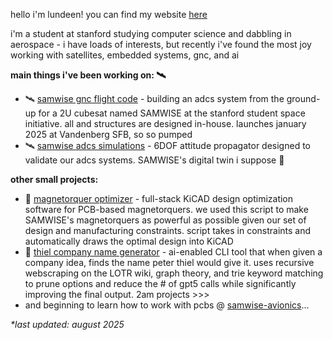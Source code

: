 hello i'm lundeen! you can find my website [here](https://lundeen06.github.io/)

i'm a student at stanford studying computer science and dabbling in aerospace - i have loads of interests, but recently i've found the most joy working with satellites, embedded systems, gnc, and ai

**main things i've been working on: 🛰️**
* 🛰️ [samwise gnc flight code](https://github.com/stanford-ssi/samwise-adcs-flight) - building an adcs system from the ground-up for a 2U cubesat named SAMWISE at the stanford student space initiative. all and structures are designed in-house. launches january 2025 at Vandenberg SFB, so so pumped 
* 🛰️ [samwise adcs simulations](https://github.com/stanford-ssi/samwise-adcs-sims) - 6DOF attitude propagator designed to validate our adcs systems. SAMWISE's digital twin i suppose 🤩

**other small projects:**
* 🧲 [magnetorquer optimizer](https://github.com/lundeen06/magtorq-designer) - full-stack KiCAD design optimization software for PCB-based magnetorquers. we used this script to make SAMWISE's magnetorquers as powerful as possible given our set of design and manufacturing constraints. script takes in constraints and automatically draws the optimal design into KiCAD
* 🧝 [thiel company name generator](https://github.com/lundeen06/thiel-generator) - ai-enabled CLI tool that when given a company idea, finds the name peter thiel would give it. uses recursive webscraping on the LOTR wiki, graph theory, and trie keyword matching to prune options and reduce the # of gpt5 calls while significantly improving the final output. 2am projects >>>
* and beginning to learn how to work with pcbs @ [samwise-avionics](https://github.com/stanford-ssi/samwise-avionics)...

*\*last updated: august 2025*
